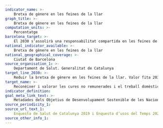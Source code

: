 ```yaml
---
indicator_name: >-
    Bretxa de gènere en les feines de la llar
graph_title: >-
    Bretxa de gènere en les feines de la llar
computation_units: >-
    Percentatge
barcelona_target: >-
    El 2030 s’assolirà una responsabilitat compartida en les feines de la llar i en les cures, tant dins de les famílies com entre famílies, empreses i administració pública
national_indicator_available: >-
    Bretxa de gènere en les feines de la llar
national_geographical_coverage: >-
    Ciutat de Barcelona
source_organisation_1: >-
    Departament de Salut. Generalitat de Catalunya
target_line_2030: >-
    Reduir la bretxa de gènere en les feines de la llar. Valor fita 2030: Pendent de determinar
target_name: >-
    Reconèixer i valorar les cures no remunerades i el treball domèstic no remunerat, mitjançant la prestació de serveis públics, la provisió d’infraestructures i la formulació de polítiques de protecció social, així com mitjançant la promoció de la responsabilitat compartida a la llar i la família, segons escaigui a cada país
indicator_definition:
goal_meta_link_text: >-
    Metadades dels Objetius de Desenvolupament Sostenible de les Nacions Unides (pdf 894kB)
source_periodicity_1: 
source_url_text_1: 
    Enquesta de Salut de Catalunya 2019 i Enquesta d’usos del Temps 2020-2021 
source_other_info_1: 
---
```


